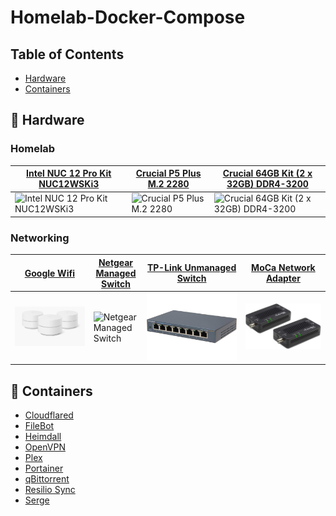 # Homelab-Docker-Compose
## Table of Contents
* [Hardware](#🔩-hardware)
* [Containers](#🫙-containers)
## 🔩 Hardware
### Homelab
| [Intel NUC 12 Pro Kit NUC12WSKi3](https://www.intel.com/content/www/us/en/products/sku/121613/intel-nuc-12-pro-kit-nuc12wski3/specifications.html) | [Crucial P5 Plus M.2 2280](https://www.amazon.com/gp/product/B098WL46RS/ref=ppx_yo_dt_b_asin_title_o01_s00?ie=UTF8&th=1) | [Crucial 64GB Kit (2 x 32GB) DDR4-3200](https://static.bhphoto.com/images/images500x500/1605087322_1600343.jpg) |
| --- | --- | --- |
| ![Intel NUC 12 Pro Kit NUC12WSKi3](https://simplynuc.com/wp-content/uploads/2022/09/K-Front-Angle_Wallstreet_Slim.png) | ![Crucial P5 Plus M.2 2280](https://static.bhphoto.com/images/multiple_images/images500x500/1668449643_IMG_1570381.jpg) | ![Crucial 64GB Kit (2 x 32GB) DDR4-3200](https://static.bhphoto.com/images/images500x500/1605087322_1600343.jpg) 
### Networking
| [Google Wifi](https://store.google.com/us/product/google_wifi_2nd_gen?hl=en-US) | [Netgear Managed Switch](https://www.amazon.com/gp/product/B07PLFCQVK/ref=ppx_yo_dt_b_asin_title_o08_s00?ie=UTF8&psc=1) | [TP-Link Unmanaged Switch](https://www.amazon.com/gp/product/B00A121WN6/ref=ppx_od_dt_b_asin_title_s00?ie=UTF8&psc=1) | [MoCa Network Adapter](https://www.amazon.com/Actiontec-MoCA-Network-Adapter-Ethernet/dp/B013J7O3X0/ref=sr_1_3?dchild=1&keywords=ethernet%2Bover%2Bcoax&qid=1629947247&sr=8-3&th=1) |
| --- | --- | --- | --- |
| ![Google Wifi](https://raw.githubusercontent.com/theglus/Home-Assistant-Config/master/www/readme/network/google_wifi.jpg) | ![Netgear Managed Switch](https://m.media-amazon.com/images/I/61TAP3WjZyL._AC_SL1500_.jpg) | ![TP-Link Managed Switch](https://raw.githubusercontent.com/theglus/Home-Assistant-Config/master/www/readme/network/switch.jpg) | ![MoCa Network Adapter](https://raw.githubusercontent.com/theglus/Home-Assistant-Config/master/www/readme/network/coax.jpg) 
## 🫙 Containers
* [Cloudflared](https://hub.docker.com/r/cloudflare/cloudflared)
* [FileBot](https://hub.docker.com/r/jlesage/filebot)
* [Heimdall](https://docs.linuxserver.io/images/docker-heimdall)
* [OpenVPN](https://hub.docker.com/r/dperson/openvpn-client)
* [Plex](https://docs.linuxserver.io/images/docker-plex)
* [Portainer](https://hub.docker.com/r/portainer/portainer-ce)
* [qBittorrent](https://docs.linuxserver.io/images/docker-qbittorrent)
* [Resilio Sync](https://docs.linuxserver.io/images/docker-resilio-sync)
* [Serge](https://github.com/nsarrazin/serge)

